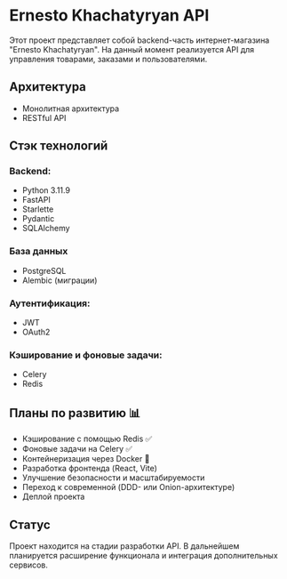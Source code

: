 # Ernesto Khachatyryan API

Этот проект представляет собой backend-часть интернет-магазина "Ernesto Khachatyryan". На данный момент реализуется API для управления товарами, заказами и пользователями.

## Архитектура

- Монолитная архитектура
- RESTful API

## Стэк технологий

### Backend:
- Python 3.11.9
- FastAPI
- Starlette
- Pydantic
- SQLAlchemy

### База данных
- PostgreSQL
- Alembic (миграции)

### Аутентификация:
- JWT
- OAuth2

### Кэширование и фоновые задачи:
- Celery
- Redis

## Планы по развитию 📊

- Кэширование с помощью Redis ✅
- Фоновые задачи на Celery ✅
- Контейнеризация через Docker 🚀 
- Разработка фронтенда (React, Vite)
- Улучшение безопасности и масштабируемости
- Переход к современной (DDD- или Onion-архитектуре)
- Деплой проекта

## Статус

Проект находится на стадии разработки API. В дальнейшем планируется расширение функционала и интеграция дополнительных сервисов.

